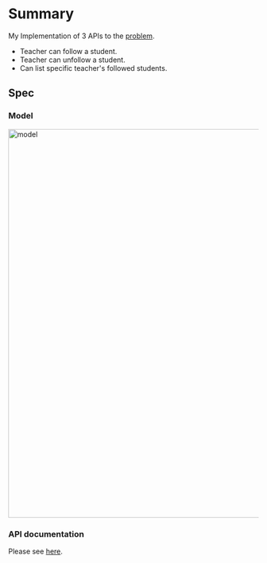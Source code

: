 # Summary

My Implementation of 3 APIs to the [problem](https://github.com/harryuan65/oa-interview-test/blob/main/PROBLEM.md).

- Teacher can follow a student.
- Teacher can unfollow a student.
- Can list specific teacher's followed students.

## Spec

### Model

<img width="782" alt="model" src="https://github.com/harryuan65/oa-interview-test/assets/33657734/789b70c9-03cc-485f-83ab-361963aa960a">

### API documentation

Please see [here](https://editor.swagger.io/?url=https://raw.githubusercontent.com/harryuan65/oa-interview-test/main/docs/spec/swagger.yaml).
